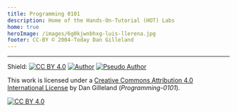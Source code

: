 ```yaml
---
title: Programming 0101
description: Home of the Hands-On-Tutorial (HOT) Labs
home: true
heroImage: /images/6g0kjwnbhxg-luis-llerena.jpg
footer: CC-BY © 2004-Today Dan Gilleland
---
```


----

Shield: [![CC BY 4.0][cc-by-shield]][cc-by] [![Author](https://img.shields.io/badge/Author-Dan%20Gilleland-lightgrey)](https://github.com/dagilleland) [![Pseudo Author](https://img.shields.io/badge/Pseudo%20Author-Programming--0101-lightgrey)](https://github.com/Programming-0101)

This work is licensed under a [Creative Commons Attribution 4.0 International
License][cc-by] by Dan Gilleland (*Programming-0101*).

[![CC BY 4.0][cc-by-image]][cc-by]

[cc-by]: http://creativecommons.org/licenses/by/4.0/
[cc-by-image]: https://i.creativecommons.org/l/by/4.0/88x31.png
[cc-by-shield]: https://img.shields.io/badge/License-CC%20BY%204.0-lightgrey.svg